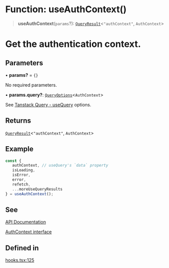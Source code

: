 # Function: useAuthContext()

> **useAuthContext**(`params`?): [`QueryResult`](/docs/tools/SDK%20React%20Provider/type-aliases/QueryResult.md)\<`"authContext"`, `AuthContext`\>

# Get the authentication context.

## Parameters

• **params?** = `{}`

No required parameters.

• **params.query?**: [`QueryOptions`](/docs/tools/SDK%20React%20Provider/type-aliases/QueryOptions.md)\<`AuthContext`\>

See [Tanstack Query - useQuery](https://tanstack.com/query/latest/docs/framework/react/reference/useQuery) options.

## Returns

[`QueryResult`](/docs/tools/SDK%20React%20Provider/type-aliases/QueryResult.md)\<`"authContext"`, `AuthContext`\>

## Example

```ts
const {
   authContext, // useQuery's `data` property
   isLoading,
   isError,
   error,
   refetch,
   ...moreUseQueryResults
} = useAuthContext();
```

## See

[API Documentation](https://monerium.dev/api-docs#operation/auth-context)

[AuthContext interface](/docs/tools/SDK/interfaces/AuthContext.md)

## Defined in

[hooks.tsx:125](https://github.com/monerium/js-monorepo/blob/main/packages/sdk-react-provider/src/lib/hooks.tsx#L125)

